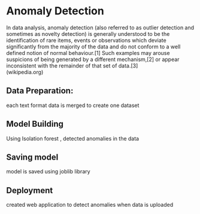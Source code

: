 # Anomaly Detection

In data analysis, anomaly detection (also referred to as outlier detection and sometimes as novelty detection) is generally understood to be the identification of rare items, events or observations which deviate significantly from the majority of the data and do not conform to a well defined notion of normal behaviour.[1] Such examples may arouse suspicions of being generated by a different mechanism,[2] or appear inconsistent with the remainder of that set of data.[3] <br>(wikipedia.org)

## Data Preparation:

each text format data is merged to create one dataset

## Model Building
Using Isolation forest , detected anomalies in the data

## Saving model
model is saved using joblib library

## Deployment
created web application to detect anomalies when data is uploaded


